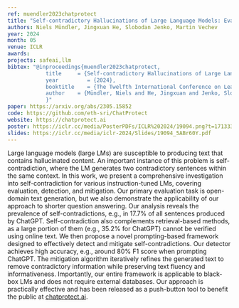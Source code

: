 ```yaml
---
ref: muendler2023chatprotect
title: "Self-contradictory Hallucinations of Large Language Models: Evaluation, Detection and Mitigation"
authors: Niels Mündler, Jingxuan He, Slobodan Jenko, Martin Vechev
year: 2024
month: 05
venue: ICLR
awards: 
projects: safeai,llm
bibtex: "@inproceedings{muendler2023chatprotect,
			title     = {Self-contradictory Hallucinations of Large Language Models: Evaluation, Detection and Mitigation},
			year         = {2024},
			booktitle    = {The Twelfth International Conference on Learning Representations}'
			author    = {Mündler, Niels and He, Jingxuan and Jenko, Slobodan and Vechev, Martin},
			}"
paper: https://arxiv.org/abs/2305.15852
code: https://github.com/eth-sri/ChatProtect
website: https://chatprotect.ai
poster: https://iclr.cc/media/PosterPDFs/ICLR%202024/19094.png?t=1713338895.36503
slides: https://iclr.cc/media/iclr-2024/Slides/19094_5ABr60Y.pdf
---
```


Large language models (large LMs) are susceptible to producing text that contains hallucinated content. An important instance of this problem is self-contradiction, where the LM generates two contradictory sentences within the same context. In this work, we present a comprehensive investigation into self-contradiction for various instruction-tuned LMs, covering evaluation, detection, and mitigation. Our primary evaluation task is open-domain text generation, but we also demonstrate the applicability of our approach to shorter question answering. Our analysis reveals the prevalence of self-contradictions, e.g., in 17.7% of all sentences produced by ChatGPT. Self-contradiction also complements retrieval-based methods, as a large portion of them (e.g., 35.2% for ChatGPT) cannot be verified using online text. We then propose a novel prompting-based framework designed to effectively detect and mitigate self-contradictions. Our detector achieves high accuracy, e.g., around 80% F1 score when prompting ChatGPT. The mitigation algorithm iteratively refines the generated text to remove contradictory information while preserving text fluency and informativeness. Importantly, our entire framework is applicable to black-box LMs and does not require external databases. Our approach is practically effective and has been released as a push-button tool to benefit the public at [chatprotect.ai](https://chatprotect.ai/).
